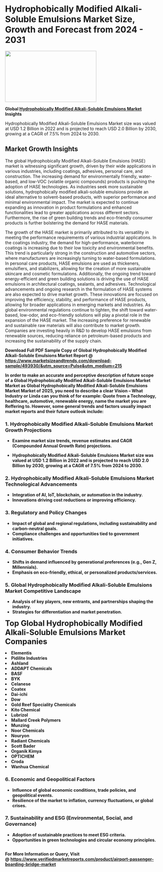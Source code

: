<H1>Hydrophobically Modified Alkali-Soluble Emulsions Market Size, Growth and Forecast from 2024 - 2031</H1><img class="aligncenter size-medium wp-image-584254" src="https://thirdeyenews.in/wp-content/uploads/2024/09/Global-Market-Research-300x168.jpeg" alt="" width="300" height="168" /><p><strong>Global&nbsp;<a href="https://www.marketsizeandtrends.com/download-sample/493930/&amp;utm_source=Pulse&amp;utm_medium=215">Hydrophobically Modified Alkali-Soluble Emulsions Market</a> Insights</strong></p><p>Hydrophobically Modified Alkali-Soluble Emulsions Market size was valued at USD 1.2 Billion in 2022 and is projected to reach USD 2.0 Billion by 2030, growing at a CAGR of 7.5% from 2024 to 2030.</p><p><h2>Market Growth Insights</h2> <p>The global Hydrophobically Modified Alkali-Soluble Emulsions (HASE) market is witnessing significant growth, driven by their wide applications in various industries, including coatings, adhesives, personal care, and construction. The increasing demand for environmentally friendly, water-based, and low-VOC (volatile organic compounds) products is pushing the adoption of HASE technologies. As industries seek more sustainable solutions, hydrophobically modified alkali-soluble emulsions provide an ideal alternative to solvent-based products, with superior performance and minimal environmental impact. The market is expected to continue expanding as innovation in product formulations and enhanced functionalities lead to greater applications across different sectors. Furthermore, the rise of green building trends and eco-friendly consumer products is further bolstering the demand for HASE materials. <strong></strong></p> <p>The growth of the HASE market is primarily attributed to its versatility in meeting the performance requirements of various industrial applications. In the coatings industry, the demand for high-performance, waterborne coatings is increasing due to their low toxicity and environmental benefits. This trend is particularly strong in the construction and automotive sectors, where manufacturers are increasingly turning to water-based formulations. In personal care products, HASE emulsions are used as thickeners, emulsifiers, and stabilizers, allowing for the creation of more sustainable skincare and cosmetic formulations. Additionally, the ongoing trend toward energy-efficient and green building solutions is driving the use of HASE emulsions in architectural coatings, sealants, and adhesives. Technological advancements and ongoing research in the formulation of HASE systems are also expected to drive market growth. These innovations are focused on improving the efficiency, stability, and performance of HASE products, allowing for broader applications in emerging markets and industries. As global environmental regulations continue to tighten, the shift toward water-based, low-odor, and eco-friendly solutions will play a pivotal role in the expansion of the HASE market. The increasing preference for renewable and sustainable raw materials will also contribute to market growth. Companies are investing heavily in R&D to develop HASE emulsions from renewable sources, reducing reliance on petroleum-based products and increasing the sustainability of the supply chain. <strong></p><p><span class=""><strong>Download Full PDF Sample Copy of Global Hydrophobically Modified Alkali-Soluble Emulsions Market Report</strong> @ <a href="https://www.marketsizeandtrends.com/download-sample/493930/&amp;utm_source=Pulse&amp;utm_medium=215" target="_blank">https://www.marketsizeandtrends.com/download-sample/493930/&amp;utm_source=Pulse&amp;utm_medium=215</a></span></p><p>In order to make an accurate and perceptive description of future scope of a Global&nbsp;Hydrophobically Modified Alkali-Soluble Emulsions Market Market as Global&nbsp;Hydrophobically Modified Alkali-Soluble Emulsions Market Market of 2025, you need to describe a clear Vision &ndash; What Industry or Linda can you think of for example: Quote from a Technology, healthcare, automotive, renewable energy, name the market you are Reffering to. However, some general trends and factors usually impact market reports and their future outlook include:</p><h3>1.&nbsp;<strong>Hydrophobically Modified Alkali-Soluble Emulsions Market Growth Projections</strong></h3><ul><li>Examine market size trends, revenue estimates and CAGR (Compounded Annual Growth Rate) projections.</li><li><p>Hydrophobically Modified Alkali-Soluble Emulsions Market size was valued at USD 1.2 Billion in 2022 and is projected to reach USD 2.0 Billion by 2030, growing at a CAGR of 7.5% from 2024 to 2030.</p></li></ul><h3>2.&nbsp;<strong>Hydrophobically Modified Alkali-Soluble Emulsions Market Technological Advancements</strong></h3><ul><li>Integration of AI, IoT, blockchain, or automation in the industry.</li><li>Innovations driving cost reductions or improving efficiency.</li></ul><h3>3.&nbsp;<strong>Regulatory and Policy Changes</strong></h3><ul><li>Impact of global and regional regulations, including sustainability and carbon-neutral goals.</li><li>Compliance challenges and opportunities tied to government initiatives.</li></ul><h3>4.&nbsp;<strong>Consumer Behavior Trends</strong></h3><ul><li>Shifts in demand influenced by generational preferences (e.g., Gen Z, Millennials).</li><li>Emphasis on eco-friendly, ethical, or personalized products/services.</li></ul><h3>5.&nbsp;<strong>Global Hydrophobically Modified Alkali-Soluble Emulsions Market Competitive Landscape</strong></h3><ul><li>Analysis of key players, new entrants, and partnerships shaping the industry.</li><li>Strategies for differentiation and market penetration.</li></ul><p data-pm-slice="1 1 []"><span style="color: inherit; font-family: inherit; font-size: 25px;">Top Global Hydrophobically Modified Alkali-Soluble Emulsions Market Companies</span></p><div class="" data-test-id=""><p><li>Elementis</li><li> Pidilite Industries</li><li> Ashland</li><li> ADDAPT Chemicals</li><li> BASF</li><li> BYK</li><li> Celanese</li><li> Coatex</li><li> Dai-ichi</li><li> Dow</li><li> Gold Reef Speciality Chemicals</li><li> Kito Chemical</li><li> Lubrizol</li><li> Mallard Creek Polymers</li><li> Munzing</li><li> Noor Chemicals</li><li> Nouryon</li><li> Radiant Chemicals</li><li> Scott Bader</li><li> Organik Kimya</li><li> OPTICHEM</li><li> Croda</li><li> Wanhua Chemical</li></p></div><h3>6.&nbsp;<strong>Economic and Geopolitical Factors</strong></h3><ul><li>Influence of global economic conditions, trade policies, and geopolitical events.</li><li>Resilience of the market to inflation, currency fluctuations, or global crises.</li></ul><h3>7.&nbsp;<strong>Sustainability and ESG (Environmental, Social, and Governance)</strong></h3><ul><li>Adoption of sustainable practices to meet ESG criteria.</li><li>Opportunities in green technologies and circular economy principles.</li></ul><h2><strong style="font-size: 14px;">For More Information or Query, Visit @&nbsp;</strong><a style="background-color: #ffffff; font-size: 14px;" href="https://www.marketsizeandtrends.com/report/hydrophobically-modified-alkali-soluble-emulsions-market/" target="_blank">https://www.verifiedmarketreports.com/product/airport-passenger-boarding-bridge-market</a></h2>
